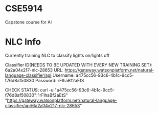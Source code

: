 # CSE5914
Capstone course for AI


# NLC Info

Currently training NLC to classify lights on/lights off 

Classifier ID(NEEDS TO BE UPDATED WITH EVERY NEW TRAINING SET): 6a2a04x217-nlc-28653
URL: https://gateway.watsonplatform.net/natural-language-classifier/api
Username: a475cc56-93c6-4b1c-9cc5-f76d8af50830
Password: rFlhaBf2aEtS

CHECK STATUS:
curl -u "a475cc56-93c6-4b1c-9cc5-f76d8af50830":"rFlhaBf2aEtS"  "https://gateway.watsonplatform.net/natural-language-classifier/api/6a2a04x217-nlc-28653"
